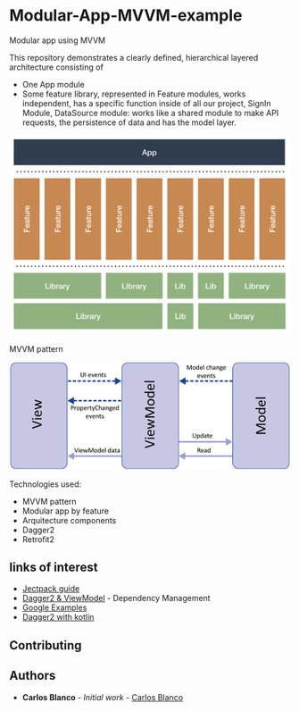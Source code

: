
# Modular-App-MVVM-example

Modular app using MVVM

This repository demonstrates a clearly defined, hierarchical layered architecture consisting of

- One App module
-  Some feature library, represented in Feature modules, works independent, has a specific function inside of all our project, SignIn Module, DataSource module: works like a shared module to make API requests, the persistence of data and has the model layer.


![alt test](readmefiles/modular_apps.png)


MVVM pattern

![alt test](readmefiles/mvvm.png)


Technologies used:
- MVVM pattern
- Modular app by feature
- Arquitecture components
- Dagger2
- Retrofit2


## links of interest

* [Jectpack guide](https://developer.android.com/jetpack/docs/guide ) 
* [Dagger2 & ViewModel](https://android.jlelse.eu/using-dagger2-intomap-api-for-android-viewmodel-injection-cffeb8dd0cdf) - Dependency Management
* [Google Examples](https://github.com/android/architecture-components-samples/tree/88747993139224a4bb6dbe985adf652d557de621 )
* [Dagger2 with kotlin](https://antonioleiva.com/dagger-android-kotlin/) 
## Contributing

## Authors

* **Carlos Blanco** - *Initial work* - [Carlos Blanco](https://www.linkedin.com/in/carlos-blanco-936552149/)

